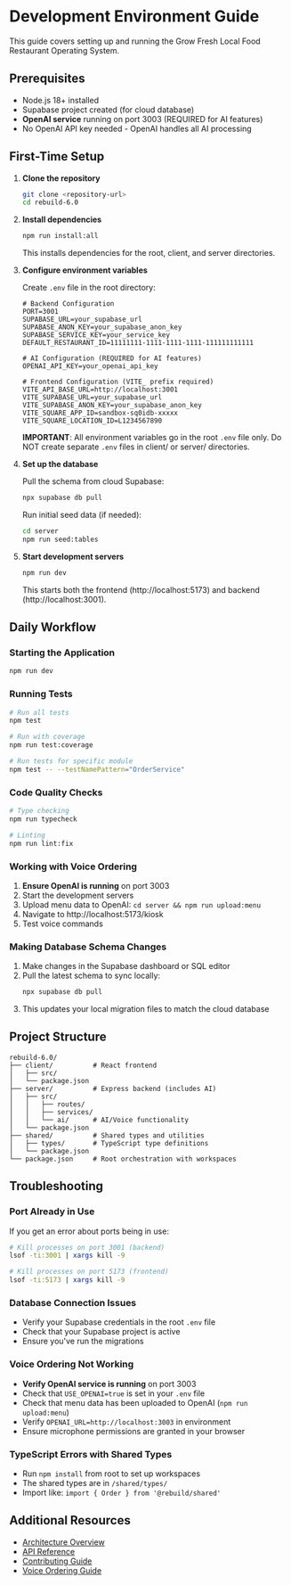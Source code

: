 # Development Environment Guide

This guide covers setting up and running the Grow Fresh Local Food Restaurant Operating System.

## Prerequisites
- Node.js 18+ installed
- Supabase project created (for cloud database)
- **OpenAI service** running on port 3003 (REQUIRED for AI features)
- No OpenAI API key needed - OpenAI handles all AI processing

## First-Time Setup

1. **Clone the repository**
   ```bash
   git clone <repository-url>
   cd rebuild-6.0
   ```

2. **Install dependencies**
   ```bash
   npm run install:all
   ```
   This installs dependencies for the root, client, and server directories.

3. **Configure environment variables**
   
   Create `.env` file in the root directory:
   ```env
   # Backend Configuration
   PORT=3001
   SUPABASE_URL=your_supabase_url
   SUPABASE_ANON_KEY=your_supabase_anon_key
   SUPABASE_SERVICE_KEY=your_service_key
   DEFAULT_RESTAURANT_ID=11111111-1111-1111-1111-111111111111
   
   # AI Configuration (REQUIRED for AI features)
   OPENAI_API_KEY=your_openai_api_key

   # Frontend Configuration (VITE_ prefix required)
   VITE_API_BASE_URL=http://localhost:3001
   VITE_SUPABASE_URL=your_supabase_url
   VITE_SUPABASE_ANON_KEY=your_supabase_anon_key
   VITE_SQUARE_APP_ID=sandbox-sq0idb-xxxxx
   VITE_SQUARE_LOCATION_ID=L1234567890
   ```
   
   **IMPORTANT**: All environment variables go in the root `.env` file only. Do NOT create separate `.env` files in client/ or server/ directories.

5. **Set up the database**
   
   Pull the schema from cloud Supabase:
   ```bash
   npx supabase db pull
   ```
   
   Run initial seed data (if needed):
   ```bash
   cd server
   npm run seed:tables
   ```

6. **Start development servers**
   ```bash
   npm run dev
   ```
   This starts both the frontend (http://localhost:5173) and backend (http://localhost:3001).

## Daily Workflow

### Starting the Application
```bash
npm run dev
```

### Running Tests
```bash
# Run all tests
npm test

# Run with coverage
npm run test:coverage

# Run tests for specific module
npm test -- --testNamePattern="OrderService"
```

### Code Quality Checks
```bash
# Type checking
npm run typecheck

# Linting
npm run lint:fix
```

### Working with Voice Ordering
1. **Ensure OpenAI is running** on port 3003
2. Start the development servers
3. Upload menu data to OpenAI: `cd server && npm run upload:menu`
4. Navigate to http://localhost:5173/kiosk
5. Test voice commands

### Making Database Schema Changes
1. Make changes in the Supabase dashboard or SQL editor
2. Pull the latest schema to sync locally:
   ```bash
   npx supabase db pull
   ```
3. This updates your local migration files to match the cloud database

## Project Structure

```
rebuild-6.0/
├── client/          # React frontend
│   ├── src/
│   └── package.json
├── server/          # Express backend (includes AI)
│   ├── src/
│   │   ├── routes/
│   │   ├── services/
│   │   └── ai/      # AI/Voice functionality
│   └── package.json
├── shared/          # Shared types and utilities
│   ├── types/       # TypeScript type definitions
│   └── package.json
└── package.json     # Root orchestration with workspaces
```

## Troubleshooting

### Port Already in Use
If you get an error about ports being in use:
```bash
# Kill processes on port 3001 (backend)
lsof -ti:3001 | xargs kill -9

# Kill processes on port 5173 (frontend)
lsof -ti:5173 | xargs kill -9
```

### Database Connection Issues
- Verify your Supabase credentials in the root `.env` file
- Check that your Supabase project is active
- Ensure you've run the migrations

### Voice Ordering Not Working
- **Verify OpenAI service is running** on port 3003
- Check that `USE_OPENAI=true` is set in your `.env` file
- Check that menu data has been uploaded to OpenAI (`npm run upload:menu`)
- Verify `OPENAI_URL=http://localhost:3003` in environment
- Ensure microphone permissions are granted in your browser

### TypeScript Errors with Shared Types
- Run `npm install` from root to set up workspaces
- The shared types are in `/shared/types/`
- Import like: `import { Order } from '@rebuild/shared'`

## Additional Resources
- [Architecture Overview](./ARCHITECTURE.md)
- [API Reference](./docs/API_REFERENCE.md)
- [Contributing Guide](./CONTRIBUTING_AI.md)
- [Voice Ordering Guide](./docs/VOICE_ORDERING_GUIDE.md)